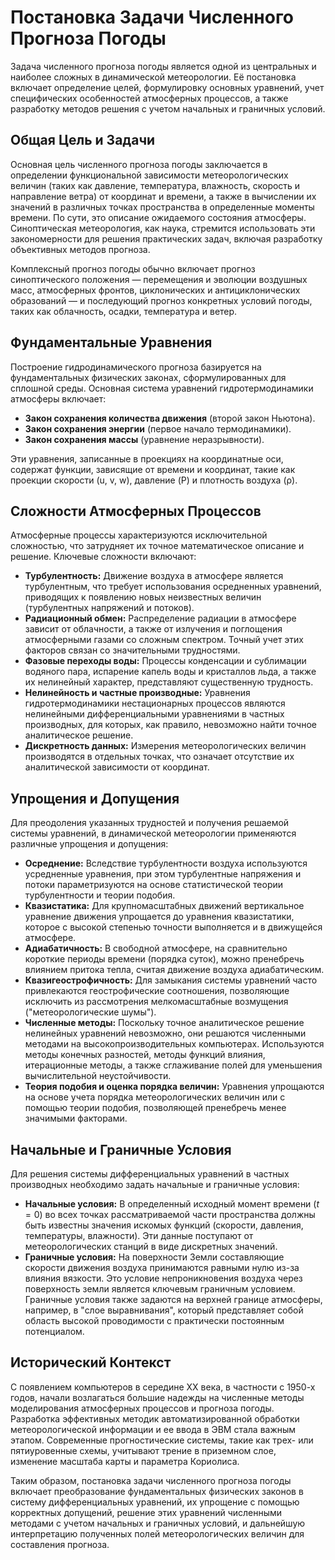 # Постановка Задачи Численного Прогноза Погоды

Задача численного прогноза погоды является одной из центральных и наиболее сложных в динамической метеорологии. Её постановка включает определение целей, формулировку основных уравнений, учет специфических особенностей атмосферных процессов, а также разработку методов решения с учетом начальных и граничных условий.

## Общая Цель и Задачи

Основная цель численного прогноза погоды заключается в определении функциональной зависимости метеорологических величин (таких как давление, температура, влажность, скорость и направление ветра) от координат и времени, а также в вычислении их значений в различных точках пространства в определенные моменты времени. По сути, это описание ожидаемого состояния атмосферы. Синоптическая метеорология, как наука, стремится использовать эти закономерности для решения практических задач, включая разработку объективных методов прогноза.

Комплексный прогноз погоды обычно включает прогноз синоптического положения — перемещения и эволюции воздушных масс, атмосферных фронтов, циклонических и антициклонических образований — и последующий прогноз конкретных условий погоды, таких как облачность, осадки, температура и ветер.

## Фундаментальные Уравнения

Построение гидродинамического прогноза базируется на фундаментальных физических законах, сформулированных для сплошной среды. Основная система уравнений гидротермодинамики атмосферы включает:

* **Закон сохранения количества движения** (второй закон Ньютона).
* **Закон сохранения энергии** (первое начало термодинамики).
* **Закон сохранения массы** (уравнение неразрывности).

Эти уравнения, записанные в проекциях на координатные оси, содержат функции, зависящие от времени и координат, такие как проекции скорости (u, v, w), давление (P) и плотность воздуха (ρ).

## Сложности Атмосферных Процессов

Атмосферные процессы характеризуются исключительной сложностью, что затрудняет их точное математическое описание и решение. Ключевые сложности включают:

* **Турбулентность:** Движение воздуха в атмосфере является турбулентным, что требует использования осредненных уравнений, приводящих к появлению новых неизвестных величин (турбулентных напряжений и потоков).
* **Радиационный обмен:** Распределение радиации в атмосфере зависит от облачности, а также от излучения и поглощения атмосферными газами со сложным спектром. Точный учет этих факторов связан со значительными трудностями.
* **Фазовые переходы воды:** Процессы конденсации и сублимации водяного пара, испарение капель воды и кристаллов льда, а также их нелинейный характер, представляют существенную трудность.
* **Нелинейность и частные производные:** Уравнения гидротермодинамики нестационарных процессов являются нелинейными дифференциальными уравнениями в частных производных, для которых, как правило, невозможно найти точное аналитическое решение.
* **Дискретность данных:** Измерения метеорологических величин производятся в отдельных точках, что означает отсутствие их аналитической зависимости от координат.

## Упрощения и Допущения

Для преодоления указанных трудностей и получения решаемой системы уравнений, в динамической метеорологии применяются различные упрощения и допущения:

* **Осреднение:** Вследствие турбулентности воздуха используются усредненные уравнения, при этом турбулентные напряжения и потоки параметризуются на основе статистической теории турбулентности и теории подобия.
* **Квазистатика:** Для крупномасштабных движений вертикальное уравнение движения упрощается до уравнения квазистатики, которое с высокой степенью точности выполняется и в движущейся атмосфере.
* **Адиабатичность:** В свободной атмосфере, на сравнительно короткие периоды времени (порядка суток), можно пренебречь влиянием притока тепла, считая движение воздуха адиабатическим.
* **Квазигеострофичность:** Для замыкания системы уравнений часто привлекаются геострофические соотношения, позволяющие исключить из рассмотрения мелкомасштабные возмущения ("метеорологические шумы").
* **Численные методы:** Поскольку точное аналитическое решение нелинейных уравнений невозможно, они решаются численными методами на высокопроизводительных компьютерах. Используются методы конечных разностей, методы функций влияния, итерационные методы, а также сглаживание полей для уменьшения вычислительной неустойчивости.
* **Теория подобия и оценка порядка величин:** Уравнения упрощаются на основе учета порядка метеорологических величин или с помощью теории подобия, позволяющей пренебречь менее значимыми факторами.

## Начальные и Граничные Условия

Для решения системы дифференциальных уравнений в частных производных необходимо задать начальные и граничные условия:

* **Начальные условия:** В определенный исходный момент времени ($t=0$) во всех точках рассматриваемой части пространства должны быть известны значения искомых функций (скорости, давления, температуры, влажности). Эти данные поступают от метеорологических станций в виде дискретных значений.
* **Граничные условия:** На поверхности Земли составляющие скорости движения воздуха принимаются равными нулю из-за влияния вязкости. Это условие непроникновения воздуха через поверхность земли является ключевым граничным условием. Граничные условия также задаются на верхней границе атмосферы, например, в "слое выравнивания", который представляет собой область высокой проводимости с практически постоянным потенциалом.

## Исторический Контекст

С появлением компьютеров в середине XX века, в частности с 1950-х годов, начали возлагаться большие надежды на численные методы моделирования атмосферных процессов и прогноза погоды. Разработка эффективных методик автоматизированной обработки метеорологической информации и ее ввода в ЭВМ стала важным этапом. Современные прогностические системы, такие как трех- или пятиуровенные схемы, учитывают трение в приземном слое, изменение масштаба карты и параметра Кориолиса.

Таким образом, постановка задачи численного прогноза погоды включает преобразование фундаментальных физических законов в систему дифференциальных уравнений, их упрощение с помощью корректных допущений, решение этих уравнений численными методами с учетом начальных и граничных условий, и дальнейшую интерпретацию полученных полей метеорологических величин для составления прогноза.
